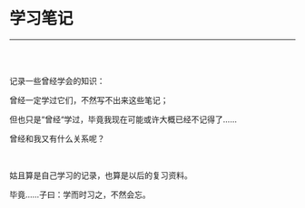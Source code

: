 # 学习笔记

***

</br>

</br>

记录一些曾经学会的知识：

曾经一定学过它们，不然写不出来这些笔记；

但也只是“曾经“学过，毕竟我现在可能或许大概已经不记得了……

曾经和我又有什么关系呢？

</br>

姑且算是自己学习的记录，也算是以后的复习资料。

毕竟……子曰：学而时习之，不然会忘。
